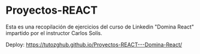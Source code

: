 # Proyectos-REACT
Esta es una recopilación de ejercicios del curso de Linkedin "Domina React" impartido por el instructor Carlos Solís.

Deploy: https://tutozghub.github.io/Proyectos-REACT---Domina-React/